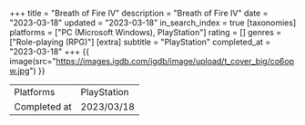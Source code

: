 +++
title = "Breath of Fire IV"
description = "Breath of Fire IV"
date = "2023-03-18"
updated = "2023-03-18"
in_search_index = true
[taxonomies]
platforms = ["PC (Microsoft Windows), PlayStation"]
rating = []
genres = ["Role-playing (RPG)"]
[extra]
subtitle = "PlayStation"
completed_at = "2023-03-18"
+++
{{ image(src="https://images.igdb.com/igdb/image/upload/t_cover_big/co6opw.jpg") }}

|              |            |
| ------------ | ---------- |
| Platforms    | PlayStation |
| Completed at | 2023/03/18 |

